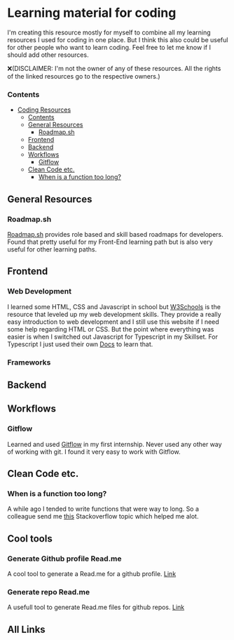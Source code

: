 # Learning material for coding

I'm creating this resource mostly for myself to combine all my learning resources I used for coding in one place. But I think this also could be useful for other people who want to learn coding. Feel free to let me know if I should add other resources. 

❌(DISCLAIMER: I'm not the owner of any of these resources. All the rights of the linked resources go to the respective owners.)

### Contents
- [Coding Resources](#coding-resources)
    - [Contents](#contents)
  - [General Resources](#general-resources)
    - [Roadmap.sh](#roadmapsh)
  - [Frontend](#frontend)
  - [Backend](#backend)
  - [Workflows](#workflows)
    - [Gitflow](#gitflow)
  - [Clean Code etc.](#clean-code-etc)
    - [When is a function too long?](#when-is-a-function-too-long)

## General Resources

### Roadmap.sh
[Roadmap.sh](https://roadmap.sh) provides role based and skill based roadmaps for developers. Found that pretty useful for my Front-End learning path but is also very useful for other learning paths.

## Frontend

### Web Development
I learned some HTML, CSS and Javascript in school but [W3Schools](https://www.w3schools.com/) is the resource that leveled up my web development skills. They provide a really easy introduction to web development and I still use this website if I need some help regarding HTML or CSS.
But the point where everything was easier is when I switched out Javascript for Typescript in my Skillset. For Typescript I just used their own [Docs](https://www.typescriptlang.org/) to learn that.

### Frameworks

## Backend

## Workflows

### Gitflow
Learned and used [Gitflow](https://www.atlassian.com/git/tutorials/comparing-workflows/gitflow-workflow) in my first internship. Never used any other way of working with git. I found it very easy to work with Gitflow.


## Clean Code etc.

### When is a function too long?
A while ago I tended to write functions that were way to long. So a colleague send me [this](https://stackoverflow.com/questions/475675/when-is-a-function-too-long) Stackoverflow topic which helped me alot.

## Cool tools

### Generate Github profile Read.me
A cool tool to generate a Read.me for a github profile. [Link](https://rahuldkjain.github.io/gh-profile-readme-generator/)

### Generate repo Read.me
A usefull tool to generate Read.me files for github repos. [Link](https://readme.so/de)

## All Links
